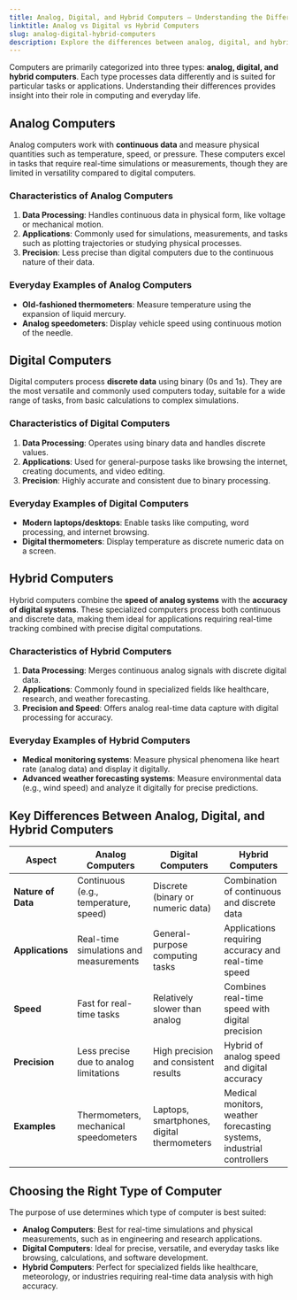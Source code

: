 ```yaml
---
title: Analog, Digital, and Hybrid Computers – Understanding the Differences  
linktitle: Analog vs Digital vs Hybrid Computers  
slug: analog-digital-hybrid-computers  
description: Explore the differences between analog, digital, and hybrid computers, including how they process data, their applications, and examples in everyday life.  
---
```



Computers are primarily categorized into three types: **analog, digital, and hybrid computers**. Each type processes data differently and is suited for particular tasks or applications. Understanding their differences provides insight into their role in computing and everyday life.


## Analog Computers  

Analog computers work with **continuous data** and measure physical quantities such as temperature, speed, or pressure. These computers excel in tasks that require real-time simulations or measurements, though they are limited in versatility compared to digital computers.  

### Characteristics of Analog Computers  

1. **Data Processing**: Handles continuous data in physical form, like voltage or mechanical motion.  
2. **Applications**: Commonly used for simulations, measurements, and tasks such as plotting trajectories or studying physical processes.  
3. **Precision**: Less precise than digital computers due to the continuous nature of their data.  

### Everyday Examples of Analog Computers  

- **Old-fashioned thermometers**: Measure temperature using the expansion of liquid mercury.  
- **Analog speedometers**: Display vehicle speed using continuous motion of the needle.  


## Digital Computers  

Digital computers process **discrete data** using binary (0s and 1s). They are the most versatile and commonly used computers today, suitable for a wide range of tasks, from basic calculations to complex simulations.  

### Characteristics of Digital Computers  

1. **Data Processing**: Operates using binary data and handles discrete values.  
2. **Applications**: Used for general-purpose tasks like browsing the internet, creating documents, and video editing.  
3. **Precision**: Highly accurate and consistent due to binary processing.  

### Everyday Examples of Digital Computers  

- **Modern laptops/desktops**: Enable tasks like computing, word processing, and internet browsing.  
- **Digital thermometers**: Display temperature as discrete numeric data on a screen.


## Hybrid Computers  

Hybrid computers combine the **speed of analog systems** with the **accuracy of digital systems**. These specialized computers process both continuous and discrete data, making them ideal for applications requiring real-time tracking combined with precise digital computations.  

### Characteristics of Hybrid Computers  

1. **Data Processing**: Merges continuous analog signals with discrete digital data.  
2. **Applications**: Commonly found in specialized fields like healthcare, research, and weather forecasting.  
3. **Precision and Speed**: Offers analog real-time data capture with digital processing for accuracy.  

### Everyday Examples of Hybrid Computers  

- **Medical monitoring systems**: Measure physical phenomena like heart rate (analog data) and display it digitally.  
- **Advanced weather forecasting systems**: Measure environmental data (e.g., wind speed) and analyze it digitally for precise predictions.


## Key Differences Between Analog, Digital, and Hybrid Computers  

| **Aspect**            | **Analog Computers**                       | **Digital Computers**                   | **Hybrid Computers**                                                |  
|------------------------|--------------------------------------------|-----------------------------------------|----------------------------------------------------------------------|  
| **Nature of Data**     | Continuous (e.g., temperature, speed)      | Discrete (binary or numeric data)       | Combination of continuous and discrete data                          |  
| **Applications**       | Real-time simulations and measurements     | General-purpose computing tasks         | Applications requiring accuracy and real-time speed                 |  
| **Speed**              | Fast for real-time tasks                  | Relatively slower than analog           | Combines real-time speed with digital precision                     |  
| **Precision**          | Less precise due to analog limitations     | High precision and consistent results   | Hybrid of analog speed and digital accuracy                         |  
| **Examples**           | Thermometers, mechanical speedometers     | Laptops, smartphones, digital thermometers | Medical monitors, weather forecasting systems, industrial controllers |  


## Choosing the Right Type of Computer  

The purpose of use determines which type of computer is best suited:  

- **Analog Computers**: Best for real-time simulations and physical measurements, such as in engineering and research applications.  
- **Digital Computers**: Ideal for precise, versatile, and everyday tasks like browsing, calculations, and software development.  
- **Hybrid Computers**: Perfect for specialized fields like healthcare, meteorology, or industries requiring real-time data analysis with high accuracy.  

